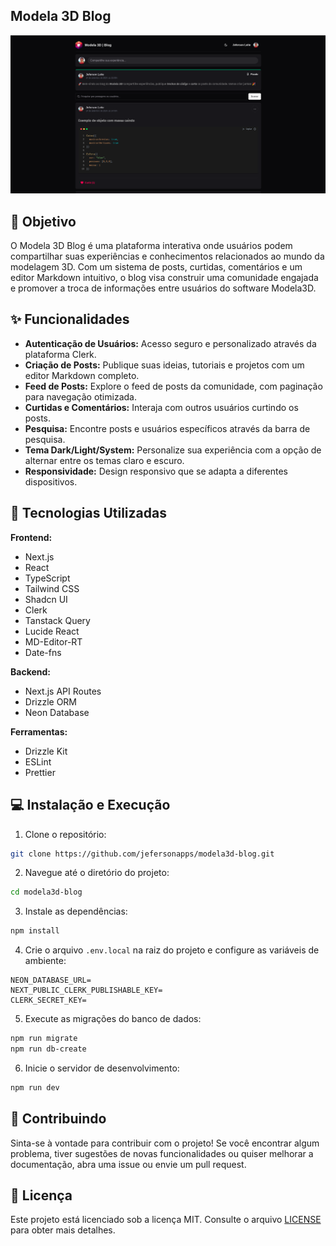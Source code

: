 ## Modela 3D Blog

<div align="center">
  <img src="public/assets/screenshot.png" alt="Demonstração da aplicação">
</div>

## 🎯 Objetivo

O Modela 3D Blog é uma plataforma interativa onde usuários podem compartilhar suas experiências e conhecimentos relacionados ao mundo da modelagem 3D. Com um sistema de posts, curtidas, comentários e um editor Markdown intuitivo, o blog visa construir uma comunidade engajada e promover a troca de informações entre usuários do software Modela3D.

## ✨ Funcionalidades

- **Autenticação de Usuários:** Acesso seguro e personalizado através da plataforma Clerk.
- **Criação de Posts:** Publique suas ideias, tutoriais e projetos com um editor Markdown completo.
- **Feed de Posts:** Explore o feed de posts da comunidade, com paginação para navegação otimizada.
- **Curtidas e Comentários:** Interaja com outros usuários curtindo os posts.
- **Pesquisa:** Encontre posts e usuários específicos através da barra de pesquisa.
- **Tema Dark/Light/System:** Personalize sua experiência com a opção de alternar entre os temas claro e escuro.
- **Responsividade:** Design responsivo que se adapta a diferentes dispositivos.

## 🚀 Tecnologias Utilizadas

**Frontend:**

- Next.js
- React
- TypeScript
- Tailwind CSS
- Shadcn UI
- Clerk
- Tanstack Query
- Lucide React
- MD-Editor-RT
- Date-fns

**Backend:**

- Next.js API Routes
- Drizzle ORM
- Neon Database

**Ferramentas:**

- Drizzle Kit
- ESLint
- Prettier

## 💻 Instalação e Execução

1. Clone o repositório:

```bash
git clone https://github.com/jefersonapps/modela3d-blog.git
```

2. Navegue até o diretório do projeto:

```bash
cd modela3d-blog
```

3. Instale as dependências:

```bash
npm install
```

4. Crie o arquivo `.env.local` na raiz do projeto e configure as variáveis de ambiente:

```
NEON_DATABASE_URL=
NEXT_PUBLIC_CLERK_PUBLISHABLE_KEY=
CLERK_SECRET_KEY=
```

5. Execute as migrações do banco de dados:

```bash
npm run migrate
npm run db-create
```

6. Inicie o servidor de desenvolvimento:

```bash
npm run dev
```

## 🤝 Contribuindo

Sinta-se à vontade para contribuir com o projeto! Se você encontrar algum problema, tiver sugestões de novas funcionalidades ou quiser melhorar a documentação, abra uma issue ou envie um pull request.

## 📝 Licença

Este projeto está licenciado sob a licença MIT. Consulte o arquivo [LICENSE](LICENSE) para obter mais detalhes.
